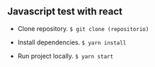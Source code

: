 ## Javascript test with react

- Clone repository.
`$ git clone (repositorio)`

- Install dependencies.
`$ yarn install`

- Run project locally.
`$ yarn start`
